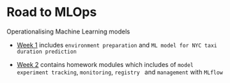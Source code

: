 # Road to MLOps
Operationalising Machine Learning models
- [Week 1](https://github.com/OpeyemiOsakuade/MLOps/tree/main/Week%201-%20Duration%20prediction) includes `environment preparation` and `ML model for NYC taxi duration prediction`

- [Week 2](https://github.com/OpeyemiOsakuade/MLOps/tree/main/Week%202) contains homework modules which includes of `model experiment tracking`, `monitoring`, `registry ` and `management` with `MLflow`
